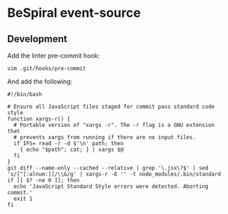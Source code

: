 # BeSpiral event-source

## Development

Add the linter pre-commit hook:

```
vim .git/hooks/pre-commit
```

And add the following:

```shell
#!/bin/bash 
 
# Ensure all JavaScript files staged for commit pass standard code style 
function xargs-r() {
  # Portable version of "xargs -r". The -r flag is a GNU extension that 
  # prevents xargs from running if there are no input files. 
  if IFS= read -r -d $'\n' path; then
    { echo "$path"; cat; } | xargs $@
  fi
}
git diff --name-only --cached --relative | grep '\.jsx\?$' | sed 's/[^[:alnum:]]/\\&/g' | xargs-r -E '' -t node_modules/.bin/standard
if [[ $? -ne 0 ]]; then
  echo 'JavaScript Standard Style errors were detected. Aborting commit.'
  exit 1
fi
```